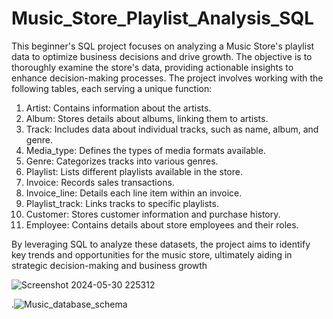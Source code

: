 # Music_Store_Playlist_Analysis_SQL
This beginner's SQL project focuses on analyzing a Music Store's playlist data to optimize business decisions and drive growth. The objective is to thoroughly examine the store's data, providing actionable insights to enhance decision-making processes. The project involves working with the following tables, each serving a unique function:

1) Artist: Contains information about the artists.
2) Album: Stores details about albums, linking them to artists.
3) Track: Includes data about individual tracks, such as name, album, and genre.
4) Media_type: Defines the types of media formats available.
5) Genre: Categorizes tracks into various genres.
6) Playlist: Lists different playlists available in the store.
7) Invoice: Records sales transactions.
8) Invoice_line: Details each line item within an invoice.
9) Playlist_track: Links tracks to specific playlists.
10) Customer: Stores customer information and purchase history.
11) Employee: Contains details about store employees and their roles.

By leveraging SQL to analyze these datasets, the project aims to identify key trends and opportunities for the music store, ultimately aiding in strategic decision-making and business growth

![Screenshot 2024-05-30 225312](https://github.com/chaitanyaa1512/Music_Store_Playlist_Analysis_SQL/assets/94222140/4068c022-75dc-45a7-9e4a-5be9752dad14)


.![Music_database_schema](https://github.com/chaitanyaa1512/Music_Store_Playlist_Analysis_SQL/assets/94222140/e925a46d-3a47-4c39-ad7b-060f14856c72)
